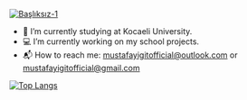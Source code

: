 [![Başlıksız-1](https://user-images.githubusercontent.com/65903573/117505745-3aff6e00-af8d-11eb-860b-71d7f8dddf6a.png)](https://github.com/mustafayigit34)

- :book: I’m currently studying at Kocaeli University.
- :computer: I’m currently working on my school projects.
- :mailbox_with_mail: How to reach me: mustafayigitofficial@outlook.com or  mustafayigitofficial@gmail.com <br>

[![Top Langs](https://github-readme-stats.vercel.app/api/top-langs/?username=mustafayigit34&layout=compact)](https://github.com/mustafayigit34)

